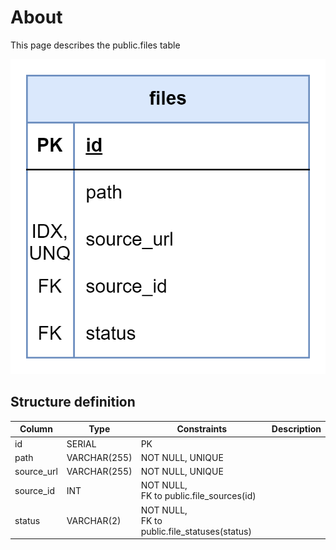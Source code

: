# About  

This page describes the public.files table  

![Alt text](files.png)

## Structure definition  

| Column | Type | Constraints | Description |
| - | - | - | - |
| id | SERIAL | PK |
| path | VARCHAR(255) | NOT NULL, UNIQUE |
| source_url | VARCHAR(255) | NOT NULL, UNIQUE |
| source_id | INT | NOT NULL,<br/> FK to public.file_sources(id) |
| status | VARCHAR(2) | NOT NULL,<br/> FK to public.file_statuses(status) |
